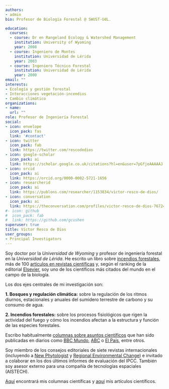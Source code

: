 ```yaml
---
authors:
- admin
bio: Profesor de Biología Forestal @ SWUST-UdL. 

education:
  courses:
  - course: Dr en Rangeland Ecology & Watershed Management
    institution: University of Wyoming
    year: 2008
  - course: Ingeniero de Montes
    institution: Universidad de Lérida
    year: 2003
  - course: Ingeniero Técnico Forestal
    institution: Universidad de Lérida
    year: 2000
email: ""
interests:
- Ecología y gestión forestal
- Interacciones vegetación-incendios
- Cambio climático
organizations:
- name: 
  url: ""
role: Profesor de Ingeniería Forestal
social:
- icon: envelope
  icon_pack: fas
  link: '#contact'
- icon: twitter
  icon_pack: fab
  link: https://twitter.com/rescodedios
- icon: google-scholar
  icon_pack: ai
  link: https://scholar.google.co.uk/citations?hl=en&user=7pGfjeAAAAAJ
- icon: orcid
  icon_pack: ai
  link: https://orcid.org/0000-0002-5721-1656
- icon: researcherid
  icon_pack: ai
  link: https://publons.com/researcher/1153834/victor-resco-de-dios/
- icon: conversation
  icon_pack: ai
  link: https://theconversation.com/profiles/victor-resco-de-dios-767249/articles
#- icon: github
#  icon_pack: fab
#  link: https://github.com/gcushen
superuser: true
title: Víctor Resco de Dios
user_groups:
- Principal Investigators
---
```


Soy doctor por la _Universidad de Wyoming_ y profesor de ingeniería forestal en la _Universidad de Lérida_. 
He escrito un libro sobre [incendios forestales](https://link.springer.com/book/10.1007/978-3-030-41192-3),
 más de 100 [artículos en revistas científicas](https://www.rescodedios.com/es/publication/) y, según el ranking de la editorial 
 [Elsevier](https://elsevier.digitalcommonsdata.com/datasets/btchxktzyw/3), soy uno de
 los científicos más citados del mundo en el campo de la biología. 

Los dos ejes centrales de mi investigación son:

**1.	Bosques y regulación climática:** sobre la regulación de los ritmos diurnos, estacionales y anuales del sumidero terrestre de carbono y su consumo de agua.


**2.	Incendios forestales:** sobre los procesos fisiológicos que rigen la actividad del fuego y cómo los incendios afectan a la estructura y función de las especies forestales.

Escribo habitualmente [columnas sobre asuntos científicos](https://www.rescodedios.com/es/prensa/) 
que han sido publicadas en diarios como [BBC Mundo](https://www.bbc.com/mundo/noticias-america-latina-54249424), 
[ABC](https://www.abc.es/ciencia/abci-pueden-arboles-transgenicos-parar-desierto-sahara-202106041022_noticia.html) o 
[El País](https://elpais.com/politica/2019/07/02/actualidad/1562064160_944305.html), entre otros. 

Soy miembro de los consejos editoriales de siete revistas internacionales (incluyendo a [New Phytologist](https://nph.onlinelibrary.wiley.com/journal/14698137)
y [Regional Environmental Change](https://www.springer.com/journal/10113)) 
e invitado a colaborar en los dos últimos informes de evaluación del IPCC. También soy asesor externo para una compañía de tecnologías espaciales 
(AISTECH).

[Aquí](https://www.rescodedios.com/es/prensa/) encontrará mis columnas científicas y [aquí](https://www.rescodedios.com/es/publication/) mis artículos científicos.
